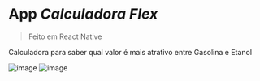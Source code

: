 # App *Calculadora Flex*

>Feito em React Native

Calculadora para saber qual valor é mais atrativo entre Gasolina e Etanol

![image](https://github.com/geraldohomero/CalcFlex/assets/70844369/53d8dcf7-1778-463d-b72d-64eac4323426) ![image](https://github.com/geraldohomero/CalcFlex/assets/70844369/18ff3136-ca68-4b09-a77f-f2f7c36d280b)
